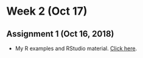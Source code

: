 
# Week 2 (Oct 17)
## Assignment 1 (Oct 16, 2018)
+ My R examples and RStudio material. 
[Click here](RMarkdown-Homework-Assignment2.html).

